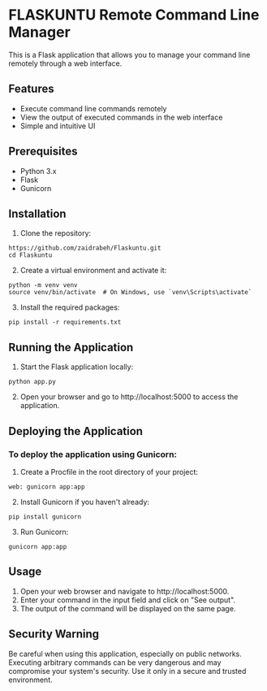 # FLASKUNTU Remote Command Line Manager

This is a Flask application that allows you to manage your command line remotely through a web interface. 

## Features

- Execute command line commands remotely
- View the output of executed commands in the web interface
- Simple and intuitive UI

## Prerequisites

- Python 3.x
- Flask
- Gunicorn

## Installation

1. Clone the repository:
```
https://github.com/zaidrabeh/Flaskuntu.git
cd Flaskuntu
```

2. Create a virtual environment and activate it:
```
python -m venv venv
source venv/bin/activate  # On Windows, use `venv\Scripts\activate`
```
3. Install the required packages:
```
pip install -r requirements.txt
```
## Running the Application

1. Start the Flask application locally:
```
python app.py
```
2. Open your browser and go to http://localhost:5000 to access the application.

## Deploying the Application

### To deploy the application using Gunicorn:

1. Create a Procfile in the root directory of your project:
```
web: gunicorn app:app
```
2. Install Gunicorn if you haven't already:
```
pip install gunicorn
```
3. Run Gunicorn:
```
gunicorn app:app
```
## Usage

1. Open your web browser and navigate to http://localhost:5000.
2. Enter your command in the input field and click on "See output".
3. The output of the command will be displayed on the same page.

## Security Warning

Be careful when using this application, especially on public networks. Executing arbitrary commands can be very dangerous and may compromise your system's security. Use it only in a secure and trusted environment.

